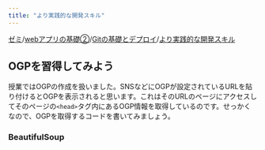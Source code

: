 ```yaml
---
title: "より実践的な開発スキル"
---
```

[ゼミ](../../index.md)/[webアプリの基礎②](../index.md)/[Gitの基礎とデプロイ](./index.md)/[より実践的な開発スキル](./extra-edition.md)
## OGPを習得してみよう

授業ではOGPの作成を扱いました。SNSなどにOGPが設定されているURLを貼り付けるとOGPを表示されると思います。これはそのURLのページにアクセスしてそのページの`<head>`タグ内にあるOGP情報を取得しているのです。せっかくなので、OGPを取得するコードを書いてみましょう。

### BeautifulSoup
